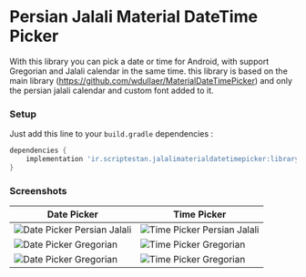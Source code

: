 # Persian Jalali Material DateTime Picker

With this library you can pick a date or time for Android, with support Gregorian and Jalali calendar in the same time.
this library is based on the main library (https://github.com/wdullaer/MaterialDateTimePicker) and only the persian jalali calendar and custom font added to it.

### Setup
Just add this line to your `build.gradle` dependencies :
```groovy
dependencies {
    implementation 'ir.scriptestan.jalalimaterialdatetimepicker:library:0.1.1'
}
```

### Screenshots
Date Picker | Time Picker
--- | ---
![Date Picker Persian Jalali](https://raw.githubusercontent.com/mohsenjahani/JalaliMaterialDateTimePicker/master/screenshots/Screenshot_1577735860.png) | ![Time Picker Persian Jalali](https://github.com/mohsenjahani/JalaliMaterialDateTimePicker/blob/master/screenshots/Screenshot_1577735871.png)
![Date Picker Gregorian](https://raw.githubusercontent.com/mohsenjahani/JalaliMaterialDateTimePicker/master/screenshots/Screenshot_1577735887.png) | ![Time Picker Gregorian](https://raw.githubusercontent.com/mohsenjahani/JalaliMaterialDateTimePicker/master/screenshots/Screenshot_1577735881.png)
![Date Picker Gregorian](https://raw.githubusercontent.com/mohsenjahani/JalaliMaterialDateTimePicker/master/screenshots/Screenshot_1577735950.png) | ![Time Picker Gregorian](https://raw.githubusercontent.com/mohsenjahani/JalaliMaterialDateTimePicker/master/screenshots/Screenshot_1577735950.png)
